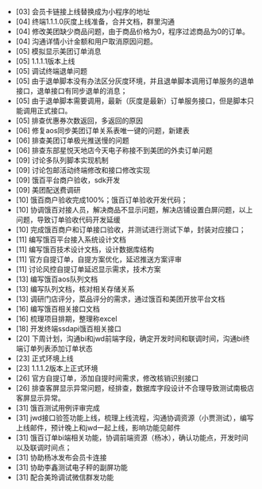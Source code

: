 - [03] 会员卡链接上线替换成为小程序的地址
- [04] 终端1.1.1.0灰度上线准备，合并文档，群里沟通
- [04] 修改美团缺少商品问题，由于商品价格为0，程序过滤商品为0的订单。
- [04] 沟通详情小计金额和用户取消原因问题。
- [05] 模拟显示美团订单消息
- [05] 1.1.1.1版本上线
- [05] 调试终端退单问题
- [05] 由于退单脚本没有办法区分灰度环境，并且退单脚本调用订单服务的退单接口，退单接口有同步退单的消息；
- [05] 由于退单脚本需要调用，最新（灰度是最新）订单服务接口，但是脚本只能调用正式接口。
- [05] 排查优惠券次数返回，多返回的原因
- [06] 修复aos同步美团订单关系表唯一键的问题，新建表
- [06] 排查美团订单极光推送慢的问题
- [06] 排查东部星悦天地店今天电子称接不到美团的外卖订单问题
- [09] 讨论多队列脚本实现机制
- [09] 讨论包邮活动终端修改和接口修改实现
- [09] 饿百平台商户验收，sdk开发
- [09] 美团配送费调研
- [10] 饿百商户验收完成100%；饿百订单验收开发代码；
- [10] 协调饿百对接人员，解决商品不显示问题，解决店铺设置白屏问题，以上问题，导致订单验收代码开发延缓
- [10] 完成饿百商户和订单接口验收，并测试进行测试下单，封装对应接口；
- [11] 编写饿百平台接入系统设计文档
- [11] 编写饿百技术设计文档，设计数据库结构
- [11] 官方自提订单，自提方案优化，延迟推送方案评审
- [11] 讨论风控自提订单延迟显示需求，技术方案
- [13] 编写饿百aos队列文档
- [13] 编写队列文档，核对相关存储关系
- [13] 调研门店评分，菜品评分的需求，通过饿百和美团开放平台文档
- [16] 编写饿百相关接口文档
- [16] 梳理项目排期，整理称excel
- [18] 开发终端ssdapi饿百相关接口
- [20] 下周计划，沟通bi和jwd前端字段，确定开发时间和联调时间，沟通bi终端订单列表添加订单状态
- [23]  正式环境上线
- [23] 1.1.1.2版本上正式环境
- [26] 官方自提订单，添加自提时间需求，修改核销识别接口
- [26] 排查客屏显示异常问题，经排查，数据库字段设计不合理导致测试南极店客屏显示异常。
- [31] 饿百测试用例评审完成
- [31] jwd接口验签功能上线，梳理上线流程，沟通协调资源（小贾测试），编写上线邮件，预计晚上和jwd一起上线，影响功能见邮件
- [31] 饿百订单bi端相关功能，协调前端资源（杨冰），确认功能点，开发时间以及联调时间点；
- [31] 协助杨冰发布会员卡连接
- [31] 协助李鑫测试电子秤的副屏功能
- [31] 配合美玲调试微信群发功能
